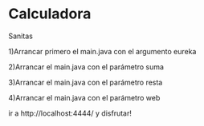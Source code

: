 # Calculadora
Sanitas

1)Arrancar primero el main.java con el argumento eureka

2)Arrancar el main.java con el parámetro suma

3)Arrancar el main.java con el parámetro resta

4)Arrancar el main.java con el parámetro web

ir a http://localhost:4444/ y disfrutar!
